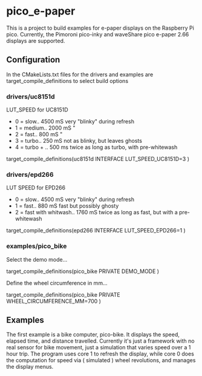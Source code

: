 # pico_e-paper
This is a project to build examples for e-paper displays on the Raspberry Pi pico.
Currently, the Pimoroni pico-inky and waveShare pico e-paper 2.66 displays are supported.

## Configuration
In the CMakeLists.txt files for the drivers and examples are target_compile_definitions to select build options

### drivers/uc8151d
LUT_SPEED for UC8151D
- 0 = slow..		4500 mS   very "blinky" during refresh
- 1 = medium..	    2000 mS		"
- 2 = fast..	 	800 mS		"
- 3 = turbo..	    250 mS   not as blinky, but leaves ghosts
- 4 = turbo + ..	500 ms	 twice as long as turbo, with pre-whitewash

target_compile_definitions(uc8151d INTERFACE LUT_SPEED_UC8151D=3 )

### drivers/epd266
 LUT SPEED for EPD266
- 0 = slow..				4500 mS   very "blinky" during refresh
- 1 = fast..				 880 mS	  fast but possibly ghosty	
- 2 = fast with whitwash..	1760 mS	  twice as long as fast, but with a pre-whitewash

target_compile_definitions(epd266 INTERFACE LUT_SPEED_EPD266=1 )

### examples/pico_bike
Select the demo mode...

target_compile_definitions(pico_bike PRIVATE DEMO_MODE )

Define the wheel circumference in mm...

target_compile_definitions(pico_bike PRIVATE WHEEL_CIRCUMFERENCE_MM=700 )

## Examples
The first example is a bike computer, pico-bike. It displays the speed, elapsed time, and distance travelled.
Currently it's just a framework with no real sensor for bike movement, just a simulation that varies speed over a 1 hour trip.
The program uses core 1 to refresh the display, while core 0 does the computation for speed via ( simulated ) wheel revolutions, and manages the display menus.


